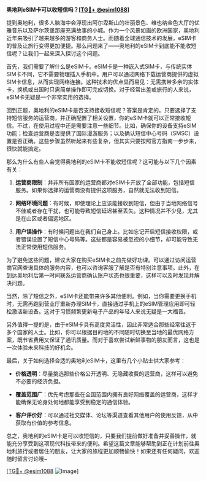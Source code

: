 **奥地利eSIM卡可以收短信吗？[[TG💪+ @esim1088](https://t.me/s/esim1088)]**

提到奥地利，很多人脑海中会浮现出阿尔卑斯山的壮丽景色、维也纳金色大厅的优雅音乐以及萨尔茨堡那座充满故事的小城。作为一个风景如画的欧洲国家，奥地利近年来吸引了越来越多的游客和商务人士。而随着全球通信技术的发展，eSIM卡的普及让旅行变得更加便捷。那么问题来了——奥地利的eSIM卡到底能不能收短信呢？让我们一起来深入探讨这个问题。

首先，我们需要了解什么是eSIM卡。eSIM卡是一种嵌入式SIM卡，与传统实体SIM卡不同，它不需要物理插入手机中。用户可以通过网络下载运营商提供的虚拟SIM卡信息，从而实现网络连接。这种技术的优点显而易见：无需携带多余的实体卡，换机或出国时只需简单操作即可完成切换。对于经常出差或旅行的人来说，eSIM卡无疑是一个非常实用的选择。

回到正题，奥地利的eSIM卡是否支持接收短信呢？答案是肯定的。只要选择了支持短信服务的运营商，并正确配置了相关设置，你的eSIM卡就可以正常接收短信。不过，在使用过程中还是需要注意一些细节。比如，确保你的设备支持eSIM功能；检查运营商是否提供了国际漫游服务；以及确认短信中心号码（SMSC）设置是否正确。这些步骤虽然听起来有些复杂，但其实只要按照官方指南一步步来，很快就能搞定。

那么为什么有些人会觉得奥地利的eSIM卡不能收短信呢？这可能与以下几个因素有关：

1. **运营商限制**：并非所有国家的运营商都对eSIM卡开放了全部功能，包括短信服务。如果你选择的运营商没有提供这项服务，自然就无法收到短信。
   
2. **网络环境问题**：有时候，即使理论上应该能接收到短信，但由于当地网络信号不佳或者存在干扰，也可能导致短信延迟甚至丢失。这种情况并不少见，尤其是在山区或者偏远地区。

3. **用户误操作**：有时候问题出在我们自己身上。比如忘记开启短信接收权限，或者错误设置了短信中心号码等。这些都是容易被忽视的小细节，却可能导致无法正常使用短信服务。

为了避免这些问题，建议大家在购买eSIM卡之前先做好功课。可以通过访问运营商官网查询具体的服务内容，也可以咨询客服了解是否有特别注意事项。此外，在到达奥地利后第一时间联系运营商确认账户状态也很重要，这样可以及时发现并解决问题。

当然，除了短信之外，eSIM卡还能带来许多其他便利。例如，当你需要更换手机时，无需再跑到营业厅重新办理SIM卡，直接通过手机上的eSIM管理应用即可轻松激活新设备。这对于习惯频繁更新电子产品的年轻人来说无疑是一大福音。

另外值得一提的是，由于eSIM卡具有高度灵活性，因此非常适合那些经常往返于多个国家的人士。比如，你可以根据目的地的不同随时切换至当地的最优网络方案，既节省费用又保证了通讯质量。而对于喜欢尝试新鲜事物的朋友而言，这也是一次体验未来科技的好机会。

最后，关于如何选择合适的奥地利eSIM卡，这里有几个小贴士供大家参考：

- **价格透明**：尽量挑选那些价格公开透明、无隐藏收费的运营商，这样可以避免不必要的经济负担。
  
- **覆盖范围广**：优先考虑那些在全国范围内拥有良好网络覆盖的运营商，这样才能确保无论身处何地都能享受到稳定的通信体验。
  
- **客户评价好**：可以通过社交媒体、论坛等渠道查看其他用户的使用反馈，从中获取有价值的参考信息。

总之，奥地利的eSIM卡是可以收短信的，只要我们提前做好准备并妥善操作，就能充分享受到这项现代科技带来的便利。希望这篇文章能够帮助到正在计划前往奥地利旅行或者居住的朋友，让大家的旅程更加顺畅愉快！如果还有任何疑问，欢迎随时留言讨论哦~

[[TG💪+ @esim1088](https://t.me/s/esim1088) ![Image](https://i.postimg.cc/4NQfJmqS/Snipaste-2025-05-13-00-14-12.png)]